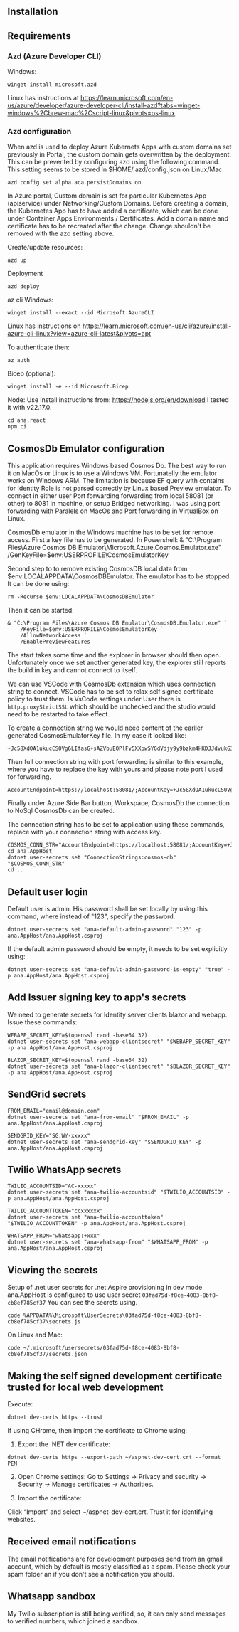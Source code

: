 ## Installation
## Requirements

### Azd (Azure Developer CLI)

Windows:
```
winget install microsoft.azd
```

Linux has instructions at https://learn.microsoft.com/en-us/azure/developer/azure-developer-cli/install-azd?tabs=winget-windows%2Cbrew-mac%2Cscript-linux&pivots=os-linux

### Azd configuration
When azd is used to deploy Azure Kubernets Apps with custom domains set previously in Portal, the custom domain gets overwritten by the deployment. This can be prevented by configuring azd using the following command. This setting seems to be stored in $HOME/.azd/config.json on Linux/Mac.
```
azd config set alpha.aca.persistDomains on
```
In Azure portal, Custom domain is set for particular Kubernetes App (apiservice) under Networking/Custom Domains. Before creating a domain, the Kubernetes App has to have added a certificate, which can be done under Container Apps Environments / Certificates.
Add a domain name and certificate has to be recreated after the change. Change shouldn't be removed with the azd setting above.


Create/update resources:
```
azd up
```

Deployment
```
azd deploy
```

az cli
Windows:
```
winget install --exact --id Microsoft.AzureCLI
```

Linux has instructions on https://learn.microsoft.com/en-us/cli/azure/install-azure-cli-linux?view=azure-cli-latest&pivots=apt

To authenticate then:
```
az auth
```


Bicep (optional):
```
winget install -e --id Microsoft.Bicep
```

Node:
Use install instructions from: https://nodejs.org/en/download
I tested it with v22.17.0.
```
cd ana.react
npm ci
```



## CosmosDb Emulator configuration
This application requires Windows based Cosmos Db. The best way to run it on MacOs or Linux is to use a Windows VM. Fortunatelly the emulator works on Windows ARM.
The limitation is because EF query with contains for Identity Role is not parsed correctly by Linux based Preview emulator.
To connect in either user Port forwarding forwarding from local 58081 (or other) to 8081 in machine, or setup Bridged networking. I was using port forwarding with Paralels on MacOs and Port forwarding in VirtualBox on Linux.


CosmosDb emulator in the Windows machine has to be set for remote access.
First a key file has to be generated. In Powershell:
& "C:\Program Files\Azure Cosmos DB Emulator\Microsoft.Azure.Cosmos.Emulator.exe" /GenKeyFile=$env:USERPROFILE\CosmosEmulatorKey


Second step to to remove existing CosmosDB local data from $env:LOCALAPPDATA\CosmosDBEmulator. The emulator has to be stopped.
It can be done using:
```
rm -Recurse $env:LOCALAPPDATA\CosmosDBEmulator
```

Then it can be started:
```
& "C:\Program Files\Azure Cosmos DB Emulator\CosmosDB.Emulator.exe" `
    /KeyFile=$env:USERPROFILE\CosmosEmulatorKey `
    /AllowNetworkAccess `
    /EnablePreviewFeatures
```

The start takes some time and the explorer in browser should then open. Unfortunately once we set another generated key, the explorer still reports the build in key and cannot connect to itself.

We can use VSCode with CosmosDb extension which uses connection string to connect. VSCode has to be set to relax self signed certificate policy to trust them.
Is VsCode settings under User there is `http.proxyStrictSSL` which should be unchecked and the studio would need to be restarted to take effect.

To create a connection string we would need content of the earlier generated CosmosEmulatorKey file. In my case it looked like:
```
+Jc58XdOA1ukucCS0Vg6LIfasG+sAZVbuEOPlFv5XXpwSYGdVdjy9y9bzkm4HKDJJdvukG3K/ugUpcePYPowNg==
```
Then full connection string with port forwarding is similar to this example, where you have to replace the key with yours and please note port I used for forwarding.
```
AccountEndpoint=https://localhost:58081/;AccountKey=+Jc58XdOA1ukucCS0Vg6LIfasG+sAZVbuEOPlFv5XXpwSYGdVdjy9y9bzkm4HKDJJdvukG3K/ugUpcePYPowNg==
```

Finally under Azure Side Bar button, Workspace, CosmosDb the connection to NoSql CosmosDb can be created.

The connection string has to be set to application using these commands, replace with your connection string with access key.

```
COSMOS_CONN_STR="AccountEndpoint=https://localhost:58081/;AccountKey=+Jc58XdOA1ukucCS0Vg6LIfasG+sAZVbuEOPlFv5XXpwSYGdVdjy9y9bzkm4HKDJJdvukG3K/ugUpcePYPowNg=="
cd ana.AppHost
dotnet user-secrets set "ConnectionStrings:cosmos-db" "$COSMOS_CONN_STR"
cd ..
```




## Default user login
Default user is admin. His password shall be set locally by using this command, where instead of "123", specify the password.

```
dotnet user-secrets set "ana-default-admin-password" "123" -p ana.AppHost/ana.AppHost.csproj
```

If the default admin password should be empty, it needs to be set explicitly using:
```
dotnet user-secrets set "ana-default-admin-password-is-empty" "true" -p ana.AppHost/ana.AppHost.csproj
```

## Add Issuer signing key to app's secrets
We need to generate secrets for Identity server clients blazor and webapp. Issue these commands:
```
WEBAPP_SECRET_KEY=$(openssl rand -base64 32)
dotnet user-secrets set "ana-webapp-clientsecret" "$WEBAPP_SECRET_KEY" -p ana.AppHost/ana.AppHost.csproj

BLAZOR_SECRET_KEY=$(openssl rand -base64 32)
dotnet user-secrets set "ana-blazor-clientsecret" "$BLAZOR_SECRET_KEY" -p ana.AppHost/ana.AppHost.csproj
```

## SendGrid secrets
```
FROM_EMAIL="email@domain.com"
dotnet user-secrets set "ana-from-email" "$FROM_EMAIL" -p ana.AppHost/ana.AppHost.csproj

SENDGRID_KEY="SG.WY-xxxxx"
dotnet user-secrets set "ana-sendgrid-key" "$SENDGRID_KEY" -p ana.AppHost/ana.AppHost.csproj
```

## Twilio WhatsApp secrets
```
TWILIO_ACCOUNTSID="AC-xxxxx"
dotnet user-secrets set "ana-twilio-accountsid" "$TWILIO_ACCOUNTSID" -p ana.AppHost/ana.AppHost.csproj

TWILIO_ACCOUNTTOKEN="ccxxxxxx"
dotnet user-secrets set "ana-twilio-accounttoken" "$TWILIO_ACCOUNTTOKEN" -p ana.AppHost/ana.AppHost.csproj

WHATSAPP_FROM="whatsapp:+xxx"
dotnet user-secrets set "ana-whatsapp-from" "$WHATSAPP_FROM" -p ana.AppHost/ana.AppHost.csproj

```


## Viewing the secrets
Setup of .net user secrets for .net Aspire provisioning in dev mode
ana.AppHost is configured to use user secret `03fad75d-f8ce-4083-8bf8-cb8ef785cf37`
You can see the secrets using.
```
code %APPDATA%\Microsoft\UserSecrets\03fad75d-f8ce-4083-8bf8-cb8ef785cf37\secrets.js
```
On Linux and Mac:
```
code ~/.microsoft/usersecrets/03fad75d-f8ce-4083-8bf8-cb8ef785cf37/secrets.json
```

## Making the self signed development certificate trusted for local web development
Execute:
```
dotnet dev-certs https --trust
```

If using CHrome, then import the certificate to Chrome using:
1. Export the .NET dev certificate:
```
dotnet dev-certs https --export-path ~/aspnet-dev-cert.crt --format PEM
```
2. Open Chrome settings:
Go to Settings → Privacy and security → Security → Manage certificates → Authorities.

3. Import the certificate:

Click “Import” and select ~/aspnet-dev-cert.crt.
Trust it for identifying websites.

## Received email notifications
The email notifications are for development purposes send from an gmail account, which by default
is mostly classified as a spam. Please check your spam folder an if you don't see a notification you should.

## Whatsapp sandbox
My Twilio subscription is still being verified, so, it can only send messages to verified numbers, which joined a sandbox.

